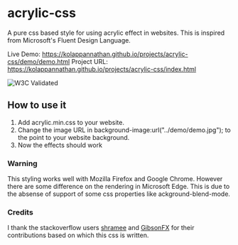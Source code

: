 # acrylic-css
A pure css based style for using acrylic effect in websites. This is inspired from Microsoft's Fluent Design Language.

Live Demo: https://kolappannathan.github.io/projects/acrylic-css/demo/demo.html
Project URL: https://kolappannathan.github.io/projects/acrylic-css/index.html

![W3C Validated](http://jigsaw.w3.org/css-validator/images/vcss)

## How to use it

1. Add acrylic.min.css to your website.
2. Change the image URL in background-image:url("../demo/demo.jpg"); to the point to your website background.
3. Now the effects should work

### Warning

This styling works well with Mozilla Firefox and Google Chrome. However there are some difference on the rendering in Microsoft Edge. This is due to the absense of support of some css properties like ackground-blend-mode.

### Credits

I thank the stackoverflow users [shramee](https://stackoverflow.com/a/44611674/5407188) and [GibsonFX](https://stackoverflow.com/a/44630890/5407188) for their contributions based on which this css is written.
